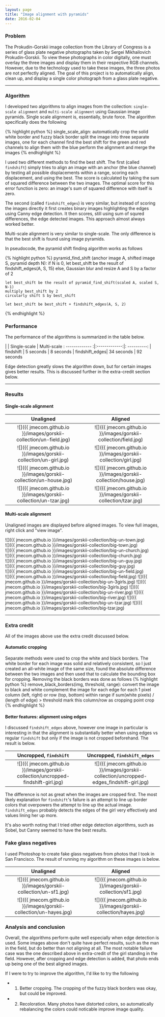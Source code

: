 ```yaml
---
layout: page
title: "Image alignment with pyramids"
date: 2016-02-04
---
```


### Problem

The Prokudin-Gorskii image collection from the Library of Congress is a series of glass plate negative photographs taken by Sergei Mikhailovich Prokudin-Gorskii. To view these photographs in color digitally, one must overlay the three images and display them in their respective RGB channels. However, due to the technology used to take these images, the three photos are not perfectly aligned. The goal of this project is to automatically align, clean up, and display a single color photograph from a glass plate negative.

___

### Algorithm

I developed two algorithms to align images from the collection: `single-scale alignment` and `multi-scale alignment` using Gaussian image pyramids. Single scale alignment is, essentially, brute force. The algorithm specifically does the following

{% highlight python %}
single_scale_align:
  automatically crop the solid white border and fuzzy black border
  split the image into three separate images, one for each channel
  find the best shift for the green and red channels to align them with the blue
  perform the alignment and merge the images 
{% endhighlight %}

I used two different methods to find the best shift. The first (called `findshift`) simply tries to align an image with an anchor (the blue channel) by testing all possible displacements within a range, scoring each displacement, and using the best. The score is calculated by taking the sum of squared difference between the two images. The optimal score for this error function is zero: an image's sum of squared difference with itself is zero.

The second (called `findshift_edges`) is very similar, but instead of scoring the images directly it first creates binary images highlighting the edges using Canny edge detection. It then scores, still using sum of squred differences, the edge detected images. This approach almost always worked better.

Multi-scale alignment is very similar to single-scale. The only difference is that the best shift is found using image pyramids.

In pseudocode, the pyramid shift finding algorithm works as follows

{% highlight python %}
pyramid_find_shift (anchor image A, shifted image S, pyramid depth N):
  if N is 0, 
    let best_shift be the result of findshift_edges(A, S, 15)
  else,
    Gaussian blur and resize A and S by a factor of 2

    let best_shift be the result of pyramid_find_shift(scaled A, scaled S, N-1)
    multiply best_shift by 2
    circularly shift S by best_shift 

    let best_shift be best_shift + findshift_edges(A, S, 2)
{% endhighlight %}

### Performance

The performance of the algorithms is summarized in the table below.

|                | Single-scale  | Multi-scale
: ------------- :|:-------------:|: ----------:
| findshift      | 5 seconds     | 8 seconds
| findshift_edges| 34 seconds    | 92 seconds

Edge detection greatly slows the algorithm down, but for certain images gives better results. This is discussed further in the extra-credit section below.

___

### Results

#### Single-scale alignment

Unaligned             |  Aligned
:-------------------------:|:-------------------------:
![]({{ jmecom.github.io }}/images/gorskii-collection/un-field.jpg)  |  ![]({{ jmecom.github.io }}/images/gorskii-collection/field.jpg)
![]({{ jmecom.github.io }}/images/gorskii-collection/un-girl.jpg)  |  ![]({{ jmecom.github.io }}/images/gorskii-collection/girl.jpg)
![]({{ jmecom.github.io }}/images/gorskii-collection/un-house.jpg)  |  ![]({{ jmecom.github.io }}/images/gorskii-collection/house.jpg)
![]({{ jmecom.github.io }}/images/gorskii-collection/un-tzar.jpg)  |  ![]({{ jmecom.github.io }}/images/gorskii-collection/tzar.jpg)

#### Multi-scale alignment

Unaligned images are displayed before aligned images. To view full images, right click and "view image". 

![]({{ jmecom.github.io }}/images/gorskii-collection/big-un-town.jpg)  
![]({{ jmecom.github.io }}/images/gorskii-collection/big-town.jpg)  
![]({{ jmecom.github.io }}/images/gorskii-collection/big-un-church.jpg)  
![]({{ jmecom.github.io }}/images/gorskii-collection/big-church.jpg)  
![]({{ jmecom.github.io }}/images/gorskii-collection/big-un-guy.jpg)  
![]({{ jmecom.github.io }}/images/gorskii-collection/big-guy.jpg)  
![]({{ jmecom.github.io }}/images/gorskii-collection/big-un-field.jpg)  
![]({{ jmecom.github.io }}/images/gorskii-collection/big-field.jpg)
![]({{ jmecom.github.io }}/images/gorskii-collection/big-un-3girls.jpg) 
![]({{ jmecom.github.io }}/images/gorskii-collection/big-3girls.jpg) 
![]({{ jmecom.github.io }}/images/gorskii-collection/big-un-river.jpg) 
![]({{ jmecom.github.io }}/images/gorskii-collection/big-river.jpg) 
![]({{ jmecom.github.io }}/images/gorskii-collection/big-un-tzar.jpg) 
![]({{ jmecom.github.io }}/images/gorskii-collection/big-tzar.jpg) 

___

### Extra credit

All of the images above use the extra credit discussed below.

#### Automatic cropping

Separate methods were used to crop the white and black borders. The white border for each image was solid and relatively consistent, so I just created an all-white image of the same size, found the absolute difference between the two images and then used that to calculate the bounding box for cropping. Removing the black borders was done as follows
{% highlight python %}
remove_black_borders(img, threshold, range):
  convert the image to black and white 
  complement the image
  for each edge
    for each 1 pixel column (left, right) or row (top, bottom) within range
      if sum(white pixels) / (length of edge) > threshold
        mark this column/row as cropping point
    crop
{% endhighlight %}

#### Better features: alignment using edges

I discussed `findshift_edges` above, however one image in particular is interesting in that the alignment is substantially better when using edges vs regular `findshift` but only if the image is not cropped beforehand. The result is below.

Uncropped, `findshift`             |  Uncropped, `findshift_edges`
:-------------------------:|:-------------------------:
![]({{ jmecom.github.io }}/images/gorskii-collection/uncropped-findshift-girl.jpg)  |  ![]({{ jmecom.github.io }}/images/gorskii-collection/uncropped-edges_findshift-girl.jpg)

The difference is not as great when the images are cropped first. The most likely explanation for `findshift`'s failure is an attempt to line up border colors that overpowers the attempt to line up the actual image. `findshift_edges` probably detects the edges of the girl very effectively and values lining her up more. 

It's also worth noting that I tried other edge detection algorithms, such as Sobel, but Canny seemed to have the best results.

### Fake glass negatives

I used Photoshop to create fake glass negatives from photos that I took in San Francisco. The result of running my algorithm on these images is below.

Unaligned            |  Aligned
:-------------------------:|:-------------------------:
![]({{ jmecom.github.io }}/images/gorskii-collection/un-sf1.jpg)  |  ![]({{ jmecom.github.io }}/images/gorskii-collection/sf1.jpg)
![]({{ jmecom.github.io }}/images/gorskii-collection/un-hayes.jpg)  |  ![]({{ jmecom.github.io }}/images/gorskii-collection/hayes.jpg)

### Analysis and conclusion

Overall, the algorithms perform quite well especially when edge detection is used. Some images above don't quite have perfect results, such as the man in the field, but do better than not aligning at all. The most notable failure case was the one described above in extra-credit of the girl standing in the field. However, after cropping and edge detection is added, that photo ends up being one of the best aligned images.

If I were to try to improve the algorithm, I'd like to try the following

* 1) Better cropping. The cropping of the fuzzy black borders was okay, but could be improved.

* 2) Recoloration. Many photos have distorted colors, so automatically rebalancing the colors could noticable improve image quality.

